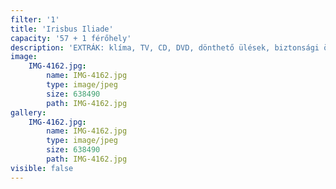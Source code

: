 ```yaml
---
filter: '1'
title: 'Irisbus Iliade'
capacity: '57 + 1 férőhely'
description: 'EXTRÁK: klíma, TV, CD, DVD, dönthető ülések, biztonsági öv'
image:
    IMG-4162.jpg:
        name: IMG-4162.jpg
        type: image/jpeg
        size: 638490
        path: IMG-4162.jpg
gallery:
    IMG-4162.jpg:
        name: IMG-4162.jpg
        type: image/jpeg
        size: 638490
        path: IMG-4162.jpg
visible: false
---
```


